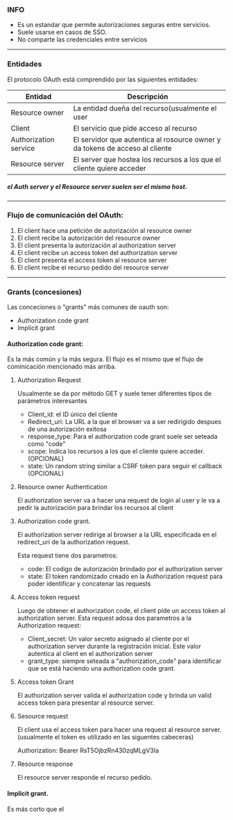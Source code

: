 ### INFO

- Es un estandar que permite autorizaciones seguras entre servicios.
- Suele usarse en casos de SSO.
- No comparte las credenciales entre servicios

---


### Entidades

El protocolo OAuth está comprendido por las siguientes entidades:

| Entidad| Descripción |
|-----------|-----------|
|Resource owner  | La entidad dueña del recurso(usualmente el user     |
|Client     | El servicio que pide acceso al recurso     |
|Authorization service    | El servidor que autentica al rosource owner y da tokens de acceso al cliente     |
|Resource server    | El server que hostea los recursos a los que el cliente quiere acceder     |

##### el Auth server y el Resource server suelen ser el mismo host.

---

### Flujo de comunicación del OAuth:

1. El client hace una petición de autorización al resource owner
2. El client recibe la autorización del resource owner
3. El client presenta la autorización al authorization server
4. El client recibe un access token del authorization server
5. El client presenta el access token al resource server
6. El client recibe el recurso pedido del resource server

---

### Grants (concesiones) 

Las conceciones o "grants" más comunes de oauth son:
- Authorization code grant
- Implicit grant

#### Authorization code grant:

Es la más común y la más segura. El flujo es el mismo que el flujo de cominicación mencionado más arriba.

1. Authorization Request

   Usualmente se da por método GET y suele tener diferentes tipos de parámetros interesantes
   - Client_id: el ID único del cliente
   - Redirect_uri: La URL a la que el browser va a ser redirigido despues de una autorización exitosa
   - response_type: Para el authorization code grant suele ser seteada como "code"
   - scope: Indica los recursos a los que el cliente quiere acceder. (OPCIONAL)
   - state: Un random string similar a CSRF token para seguir el callback (OPCIONAL)
2. Resource owner Authentication

   El authorization server va a hacer una request de login al user y le va a pedir la autorización para brindar los recursos al client

3. Authorization code grant.

   El authorization server redirige al browser a la URL especificada en el redirect_uri de la authorization request.

   Esta request tiene dos parametros:
   - code: El codigo de autorización brindado por el authorization server
   - state: El token randomizado creado en la Authorization request para poder identificar y concatenar las requests
     
4. Access token request

   Luego de obtener el authorization code, el client pide un access token al authorization server. Esta request adosa dos parametros a la Authorization request:
   - Client_secret: Un valor secreto asignado al cliente por el authorization server durante la registración inicial. Este valor autentica al client en el authorization server
   - grant_type: siempre seteada a "authorization_code" para identificar que se está haciendo una authorization code grant.

5. Access token Grant

   El authorization server valida el authorization code y brinda un valid access token para presentar al resource server.

6. Sesource request

   El client usa el access token para hacer una request al resource server. (usualmente el token es utilizado en las siguentes cabeceras)

   Authorization: Bearer RsT5OjbzRn430zqMLgV3Ia
7. Resource response

   El resource server responde el recurso pedido.

#### Implicit grant.

Es más corto que el 
   
